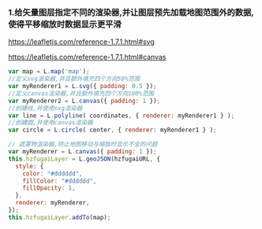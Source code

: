 ### 1.给矢量图层指定不同的渲染器,并让图层预先加载地图范围外的数据,使得平移缩放时数据显示更平滑

https://leafletjs.com/reference-1.7.1.html#svg

https://leafletjs.com/reference-1.7.1.html#canvas

```javascript
var map = L.map('map');
//定义svg渲染器,并且额外填充四个方向50%范围
var myRenderer1 = L.svg({ padding: 0.5 });
//定义canvas渲染器,并且额外填充四个方向100%范围
var myRenderer2 = L.canvas({ padding: 1 });
//创建线,并使用svg渲染器
var line = L.polyline( coordinates, { renderer: myRenderer1 } );
//创建圆,并使用canvas渲染器
var circle = L.circle( center, { renderer: myRenderer1 } );

// 遮罩物渲染器,防止地图移动与缩放时显示不全的问题
var myRenderer = L.canvas({ padding: 1 });
this.hzfugaiLayer = L.geoJSON(hzfugaiURL, {
  style: {
    color: "#dddddd",
    fillColor: "#dddddd",
    fillOpacity: 1,
  },
  renderer: myRenderer,
});
this.hzfugaiLayer.addTo(map);

```